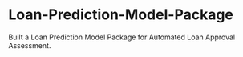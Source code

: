 # Loan-Prediction-Model-Package

Built a Loan Prediction Model Package for Automated Loan Approval Assessment.
